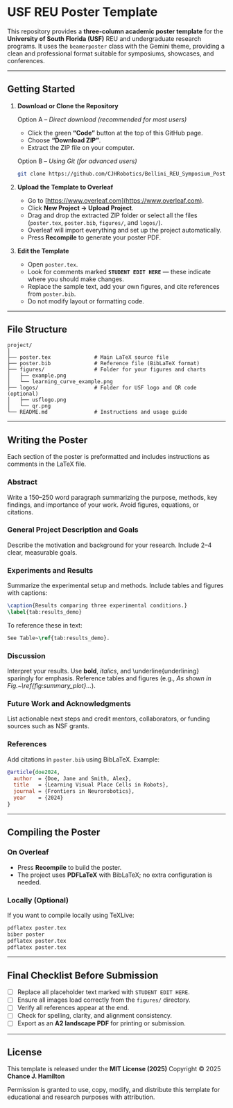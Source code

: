# USF REU Poster Template

This repository provides a **three-column academic poster template** for the **University of South Florida (USF)** REU and undergraduate research programs.
It uses the `beamerposter` class with the Gemini theme, providing a clean and professional format suitable for symposiums, showcases, and conferences.

---

## Getting Started

1. **Download or Clone the Repository**

   Option A – *Direct download (recommended for most users)*

   * Click the green **“Code”** button at the top of this GitHub page.
   * Choose **“Download ZIP”**.
   * Extract the ZIP file on your computer.

   Option B – *Using Git (for advanced users)*

   ```bash
   git clone https://github.com/CJHRobotics/Bellini_REU_Symposium_Poster_Template.git
   ```

2. **Upload the Template to Overleaf**

   * Go to [https://www.overleaf.com](https://www.overleaf.com).
   * Click **New Project → Upload Project**.
   * Drag and drop the extracted ZIP folder or select all the files (`poster.tex`, `poster.bib`, `figures/`, and `logos/`).
   * Overleaf will import everything and set up the project automatically.
   * Press **Recompile** to generate your poster PDF.

3. **Edit the Template**

   * Open `poster.tex`.
   * Look for comments marked **`STUDENT EDIT HERE`** — these indicate where you should make changes.
   * Replace the sample text, add your own figures, and cite references from `poster.bib`.
   * Do not modify layout or formatting code.

---

## File Structure

```
project/
│
├── poster.tex              # Main LaTeX source file
├── poster.bib              # Reference file (BibLaTeX format)
├── figures/                # Folder for your figures and charts
│   ├── example.png
│   └── learning_curve_example.png
├── logos/                  # Folder for USF logo and QR code (optional)
│   ├── usflogo.png
│   └── qr.png
└── README.md               # Instructions and usage guide
```

---

## Writing the Poster

Each section of the poster is preformatted and includes instructions as comments in the LaTeX file.

### Abstract

Write a 150–250 word paragraph summarizing the purpose, methods, key findings, and importance of your work. Avoid figures, equations, or citations.

### General Project Description and Goals

Describe the motivation and background for your research. Include 2–4 clear, measurable goals.

### Experiments and Results

Summarize the experimental setup and methods. Include tables and figures with captions:

```latex
\caption{Results comparing three experimental conditions.}
\label{tab:results_demo}
```

To reference these in text:

```latex
See Table~\ref{tab:results_demo}.
```

### Discussion

Interpret your results. Use **bold**, *italics*, and \underline{underlining} sparingly for emphasis.
Reference tables and figures (e.g., *As shown in Fig.~\ref{fig:summary_plot}...*).

### Future Work and Acknowledgments

List actionable next steps and credit mentors, collaborators, or funding sources such as NSF grants.

### References

Add citations in `poster.bib` using BibLaTeX. Example:

```bibtex
@article{doe2024,
  author  = {Doe, Jane and Smith, Alex},
  title   = {Learning Visual Place Cells in Robots},
  journal = {Frontiers in Neurorobotics},
  year    = {2024}
}
```

---

## Compiling the Poster

### On Overleaf

* Press **Recompile** to build the poster.
* The project uses **PDFLaTeX** with BibLaTeX; no extra configuration is needed.

### Locally (Optional)

If you want to compile locally using TeXLive:

```bash
pdflatex poster.tex
biber poster
pdflatex poster.tex
pdflatex poster.tex
```

---

## Final Checklist Before Submission

* [ ] Replace all placeholder text marked with `STUDENT EDIT HERE`.
* [ ] Ensure all images load correctly from the `figures/` directory.
* [ ] Verify all references appear at the end.
* [ ] Check for spelling, clarity, and alignment consistency.
* [ ] Export as an **A2 landscape PDF** for printing or submission.

---

## License

This template is released under the **MIT License (2025)**
Copyright © 2025 **Chance J. Hamilton**

Permission is granted to use, copy, modify, and distribute this template for educational and research purposes with attribution.


